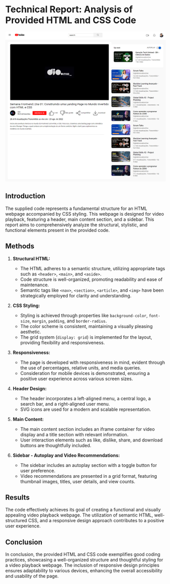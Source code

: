 # Technical Report: Analysis of Provided HTML and CSS Code

![Clone Youtube](assets/../images/CloneYoutube.png)


## Introduction

The supplied code represents a fundamental structure for an HTML webpage accompanied by CSS styling. This webpage is designed for video playback, featuring a header, main content section, and a sidebar. This report aims to comprehensively analyze the structural, stylistic, and functional elements present in the provided code.

## Methods

1. **Structural HTML:**
   - The HTML adheres to a semantic structure, utilizing appropriate tags such as `<header>`, `<main>`, and `<aside>`.
   - Code structure is well-organized, promoting readability and ease of maintenance.
   - Semantic tags like `<nav>`, `<section>`, `<article>`, and `<img>` have been strategically employed for clarity and understanding.

2. **CSS Styling:**
   - Styling is achieved through properties like `background-color`, `font-size`, `margin`, `padding`, and `border-radius`.
   - The color scheme is consistent, maintaining a visually pleasing aesthetic.
   - The grid system (`display: grid`) is implemented for the layout, providing flexibility and responsiveness.

3. **Responsiveness:**
   - The page is developed with responsiveness in mind, evident through the use of percentages, relative units, and media queries.
   - Consideration for mobile devices is demonstrated, ensuring a positive user experience across various screen sizes.

4. **Header Design:**
   - The header incorporates a left-aligned menu, a central logo, a search bar, and a right-aligned user menu.
   - SVG icons are used for a modern and scalable representation.

5. **Main Content:**
   - The main content section includes an iframe container for video display and a title section with relevant information.
   - User interaction elements such as like, dislike, share, and download buttons are thoughtfully included.

6. **Sidebar - Autoplay and Video Recommendations:**
   - The sidebar includes an autoplay section with a toggle button for user preference.
   - Video recommendations are presented in a grid format, featuring thumbnail images, titles, user details, and view counts.

## Results

The code effectively achieves its goal of creating a functional and visually appealing video playback webpage. The utilization of semantic HTML, well-structured CSS, and a responsive design approach contributes to a positive user experience.

## Conclusion

In conclusion, the provided HTML and CSS code exemplifies good coding practices, showcasing a well-organized structure and thoughtful styling for a video playback webpage. The inclusion of responsive design principles ensures adaptability to various devices, enhancing the overall accessibility and usability of the page.
